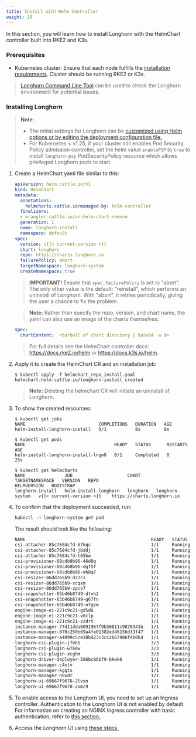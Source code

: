 ```yaml
---
title: Install with Helm Controller
weight: 10
---
```


In this section, you will learn how to install Longhorn with the HelmChart controller built into RKE2 and K3s.

### Prerequisites

- Kubernetes cluster: Ensure that each node fulfills the [installation requirements](../#installation-requirements).  Cluster should be running RKE2 or K3s.

> [Longhorn Command Line Tool](../../../advanced-resources/longhornctl/) can be used to check the Longhorn environment for potential issues.

### Installing Longhorn


> **Note**:
> * The initial settings for Longhorn can be [customized using Helm options or by editing the deployment configuration file.](../../../advanced-resources/deploy/customizing-default-settings/#using-helm)
> * For Kubernetes < v1.25, if your cluster still enables Pod Security Policy admission controller, set the helm value `enablePSP` to `true` to install `longhorn-psp` PodSecurityPolicy resource which allows privileged Longhorn pods to start.


1. Create a HelmChart yaml file similar to this:

    ```yaml
   apiVersion: helm.cattle.io/v1
    kind: HelmChart
    metadata:
      annotations:
        helmcharts.cattle.io/managed-by: helm-controller
      finalizers:
      - wrangler.cattle.io/on-helm-chart-remove
      generation: 1
      name: longhorn-install
      namespace: default
    spec:
      version: v{{< current-version >}}
      chart: longhorn
      repo: https://charts.longhorn.io
      failurePolicy: abort
      targetNamespace: longhorn-system
      createNamespace: true

    ```

    > **IMPORTANT!** Ensure that `spec.failurePolicy` is set to "abort".  The only other value is the default: "reinstall", which performs an uninstall of Longhorn.  With "abort", it retries periodically, giving the user a chance to fix the problem.

    > **Note:** Rather than specify the repo, version, and chart name, the yaml can also use an image of the charts themselves:
    ```yaml
    spec:
      chartContent:  <tarball of chart directory | base64 -w 0>
    ```
    > For full details see the HelmChart controller docs:  https://docs.rke2.io/helm or https://docs.k3s.io/helm.

2. Apply it to create the HelmChart CR and an installation job:

    ```shell
    $ kubectl apply -f helmchart_repo_install.yaml
    helmchart.helm.cattle.io/longhorn-install created

    ```

    > **Note:** Deleting the helmchart CR will initiate an uninstall of Longhorn.

3. To show the created resources:

    ```shell
    $ kubectl get jobs
    NAME                            COMPLETIONS   DURATION   AGE
    helm-install-longhorn-install   0/1           8s         8s

    $ kubectl get pods
    NAME                                  READY   STATUS      RESTARTS   AGE
    helm-install-longhorn-install-lngm8   0/1     Completed   0          25s

    $ kubectl get helmcharts
    NAME               JOB                     CHART      TARGETNAMESPACE   VERSION   REPO                         HELMVERSION   BOOTSTRAP
    longhorn-install   helm-install-longhorn   longhorn   longhorn-system   v{{< current-version >}}    https://charts.longhorn.io

    ```

4. To confirm that the deployment succeeded, run:

    ```bash
    kubectl -n longhorn-system get pod
    ```

    The result should look like the following:

    ```bash
    NAME                                                READY   STATUS    RESTARTS      AGE
    csi-attacher-85c7684cfd-67kqc                       1/1     Running   0             29m
    csi-attacher-85c7684cfd-jbddj                       1/1     Running   0             29m
    csi-attacher-85c7684cfd-t85bw                       1/1     Running   0             29m
    csi-provisioner-68cdb8b96-46d9q                     1/1     Running   0             29m
    csi-provisioner-68cdb8b96-dgf5f                     1/1     Running   0             29m
    csi-provisioner-68cdb8b96-mh8q7                     1/1     Running   0             29m
    csi-resizer-86dd765b9-d27cs                         1/1     Running   0             29m
    csi-resizer-86dd765b9-scqxm                         1/1     Running   0             29m
    csi-resizer-86dd765b9-zpcv7                         1/1     Running   0             29m
    csi-snapshotter-65b46b8749-dtvh2                    1/1     Running   0             29m
    csi-snapshotter-65b46b8749-g67fn                    1/1     Running   0             29m
    csi-snapshotter-65b46b8749-nfgzm                    1/1     Running   0             29m
    engine-image-ei-221c9c21-gd5d6                      1/1     Running   0             29m
    engine-image-ei-221c9c21-v6clp                      1/1     Running   0             29m
    engine-image-ei-221c9c21-zzdrt                      1/1     Running   0             29m
    instance-manager-77d11dda6091967f9b30011c9876341b   1/1     Running   0             29m
    instance-manager-870c250b69a4fe01382ed46156d33f47   1/1     Running   0             29m
    instance-manager-a4099c5ce28b423c3cc2667906f4b0b4   1/1     Running   0             29m
    longhorn-csi-plugin-jfbh5                           3/3     Running   0             29m
    longhorn-csi-plugin-w768w                           3/3     Running   0             29m
    longhorn-csi-plugin-xcghm                           3/3     Running   0             29m
    longhorn-driver-deployer-586bc86bf9-bkwk6           1/1     Running   0             30m
    longhorn-manager-c4xtv                              1/1     Running   1 (30m ago)   30m
    longhorn-manager-kgqts                              1/1     Running   0             30m
    longhorn-manager-n8xdr                              1/1     Running   0             30m
    longhorn-ui-69667f9678-2lvxn                        1/1     Running   0             30m
    longhorn-ui-69667f9678-2xmc9                        1/1     Running   0             30m

    ```

5. To enable access to the Longhorn UI, you need to set up an Ingress controller. Authentication to the Longhorn UI is not enabled by default. For information on creating an NGINX Ingress controller with basic authentication, refer to [this section.](../../accessing-the-ui/longhorn-ingress)

6. Access the Longhorn UI using [these steps.](../../accessing-the-ui)

